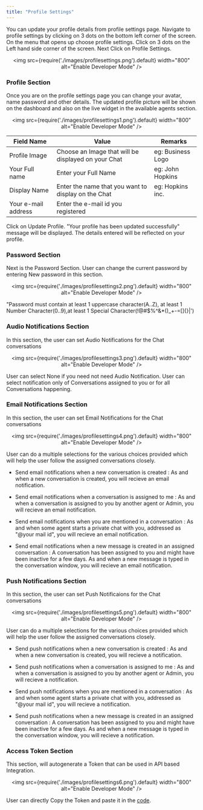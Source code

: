 ```yaml
---
title: "Profile Settings"
---
```


You can update your profile details from profile settings page. Navigate to profile settings by clicking on 3 dots on the bottom left corner of the screen. On the menu that opens up choose profile settings.
Click on 3 dots on the Left hand side corner of the screen. Next Click on Profile Settings.

<div align="center">

<img src={require('./images/profilesettings.png').default} width="800" alt="Enable Developer Mode" />

</div>

### Profile Section
Once you are on the profile settings page you can change your avatar, name password and other details. The updated profile picture will be shown on the dashboard and also on the live widget in the available agents section.

<div align="center">

<img src={require('./images/profilesettings1.png').default} width="800" alt="Enable Developer Mode" />

</div>

| Field Name           | Value                                                 | Remarks           |
|----------------------|-------------------------------------------------------|-------------------|
| Profile Image        | Choose an Image that will be  displayed on your Chat  | eg: Business Logo |
| Your Full name       | Enter your Full Name                                  | eg: John Hopkins  |
| Display Name         | Enter the name that you want to display on the Chat   | eg: Hopkins inc.  |
| Your e-mail  address | Enter the e-mail id you  registered                   |                   |

Click on Update Profile. "Your profile has been updated successfully" message will be displayed. The details entered will be reflected on your profile.

### Password Section
Next is the Password Section. User can change the current password by entering New password in this section.

<div align="center">

<img src={require('./images/profilesettings2.png').default} width="800" alt="Enable Developer Mode" />

</div>

"Password must contain at least 1 uppercase character(A..Z), at least 1 Number Character(0..9),at least 1 Special  Character(!@#$%^&*()_+-=[]{}|')

### Audio Notifications Section
In this section, the user can set Audio Notifications for the Chat conversations

<div align="center">

<img src={require('./images/profilesettings3.png').default} width="800" alt="Enable Developer Mode" />

</div>

User can select None if you need not need Audio Notification.
User can select notification only of Conversations assigned to you or for all Conversations happening.

### Email Notifications Section
In this section, the user can set Email Notifications for the Chat conversations

<div align="center">

<img src={require('./images/profilesettings4.png').default} width="800" alt="Enable Developer Mode" />

</div>

User can do a multiple selections for the various choices provided which will help the user follow the assigned conversations closely.

- Send email notifications when a new conversation is created : As and when a new conversation is created, you will recieve an email notification.

- Send email notifications when a conversation is assigned to me : As and when a conversation is assigned to you by another agent or Admin, you will recieve an email notification.

- Send email notifications when you are mentioned in a conversation : As and when some agent starts a private chat with you, addressed as "@your mail id", you will recieve an email notification.

- Send email notifications when a new message is created in an assigned conversation : A conversation has been assigned to you and might have been inactive for a few days. As and when a new message is typed in the conversation window, you will recieve an email notification.


### Push Notifications Section
In this section, the user can set Push Notificaions for the Chat conversations

<div align="center">

<img src={require('./images/profilesettings5.png').default} width="800" alt="Enable Developer Mode" />

</div>

User can do a multiple selections for the various choices provided which will help the user follow the assigned conversations closely.

- Send push notifications when a new conversation is created : As and when a new conversation is created, you will recieve a notification.

- Send push notifications when a conversation is assigned to me : As and when a conversation is assigned to you by another agent or Admin, you will recieve a notification.

- Send push notifications when you are mentioned in a conversation : As and when some agent starts a private chat with you, addressed as "@your mail id", you will recieve a notification.

- Send push notifications when a new message is created in an assigned conversation : A conversation has been assigned to you and might have been inactive for a few days. As and when a new message is typed in the conversation window, you will recieve a notification.


### Access Token Section

This section, will autogenerate a Token that can be used in API based Integration.

<div align="center">

<img src={require('./images/profilesettings6.png').default} width="800" alt="Enable Developer Mode" />

</div>

User can directly Copy the Token and paste it in the [code](https://www.chatwoot.com/developers/api/).
